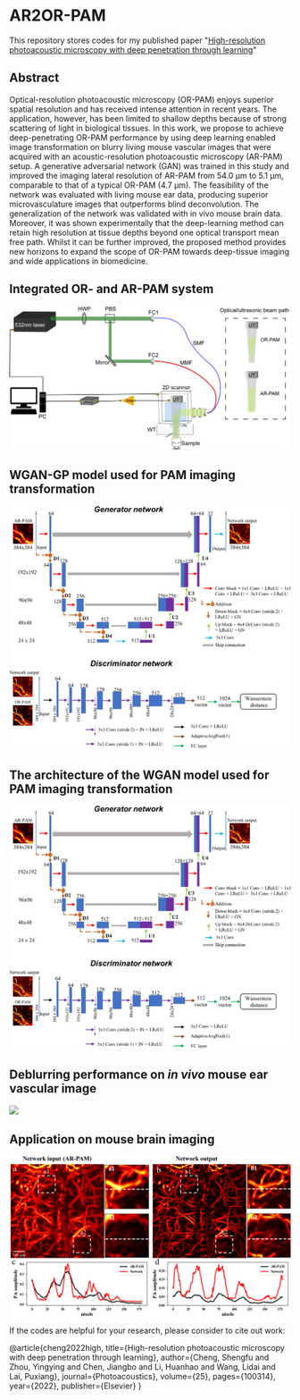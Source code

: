# AR2OR-PAM
This repository stores codes for my published paper "[High-resolution photoacoustic microscopy with deep penetration through learning](https://www.sciencedirect.com/science/article/pii/S2213597921000732)"


## Abstract
Optical-resolution photoacoustic microscopy (OR-PAM) enjoys superior spatial resolution and has received intense attention in recent years. The application, however, has been limited to shallow depths because of strong scattering of light in biological tissues. In this work, we propose to achieve deep-penetrating OR-PAM performance by using deep learning enabled image transformation on blurry living mouse vascular images that were acquired with an acoustic-resolution photoacoustic microscopy (AR-PAM) setup. A generative adversarial network (GAN) was trained in this study and improved the imaging lateral resolution of AR-PAM from 54.0 µm to 5.1 µm, comparable to that of a typical OR-PAM (4.7 µm). The feasibility of the network was evaluated with living mouse ear data, producing superior microvasculature images that outperforms blind deconvolution. The generalization of the network was validated with in vivo mouse brain data. Moreover, it was shown experimentally that the deep-learning method can retain high resolution at tissue depths beyond one optical transport mean free path. Whilst it can be further improved, the proposed method provides new horizons to expand the scope of OR-PAM towards deep-tissue imaging and wide applications in biomedicine.  

## Integrated OR- and AR-PAM system
![](https://github.com/Ford666/AR2OR-PAM/blob/main/images/1.png)

## WGAN-GP model used for PAM imaging transformation
![](https://github.com/Ford666/AR2OR-PAM/blob/main/images/3.png)

## The architecture of the WGAN model used for PAM imaging transformation
![](https://github.com/Ford666/AR2OR-PAM/blob/main/images/3.png)


## Deblurring performance on *in vivo* mouse ear vascular image
![](https://github.com/Ford666/AR2OR-PAM/blob/main/images/5.png)

## Application on mouse brain imaging
![](https://github.com/Ford666/AR2OR-PAM/blob/main/images/7.png)


If the codes are helpful for your research, please consider to cite out work:

@article{cheng2022high,
  title={High-resolution photoacoustic microscopy with deep penetration through learning},
  author={Cheng, Shengfu and Zhou, Yingying and Chen, Jiangbo and Li, Huanhao and Wang, Lidai and Lai, Puxiang},
  journal={Photoacoustics},
  volume={25},
  pages={100314},
  year={2022},
  publisher={Elsevier}
}
